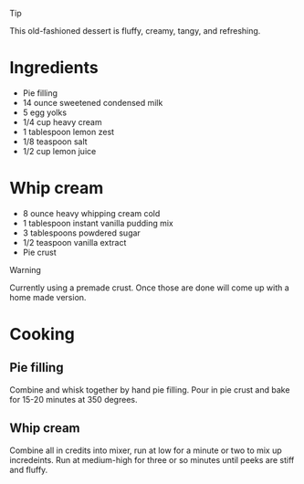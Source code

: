 > [!TIP]
> This old-fashioned dessert is fluffy, creamy, tangy, and refreshing.

# Ingredients
- Pie filling
- 14 ounce sweetened condensed milk
- 5 egg yolks
- 1/4 cup heavy cream
- 1 tablespoon lemon zest
- 1/8 teaspoon salt
- 1/2 cup lemon juice

# Whip cream
- 8 ounce heavy whipping cream cold
- 1 tablespoon instant vanilla pudding mix
- 3 tablespoons powdered sugar
- 1/2 teaspoon vanilla extract
- Pie crust

> [!WARNING] 
> Currently using a premade crust. Once those are done will come up with a home made version.

# Cooking
## Pie filling
Combine and whisk together by hand pie filling. Pour in pie crust and bake for 15-20 minutes at 350 degrees.

## Whip cream
Combine all in credits into mixer, run at low for a minute or two to mix up incredeints. Run at medium-high for three or so minutes until peeks are stiff and fluffy.
